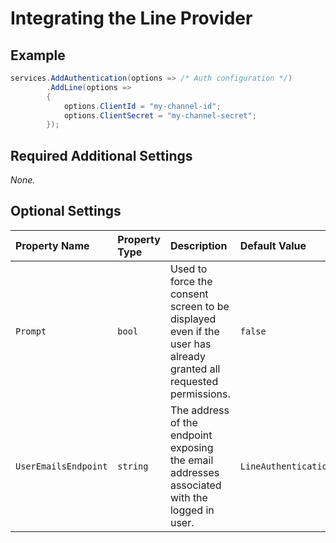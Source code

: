 # Integrating the Line Provider

## Example

```csharp
services.AddAuthentication(options => /* Auth configuration */)
        .AddLine(options =>
        {
            options.ClientId = "my-channel-id";
            options.ClientSecret = "my-channel-secret";
        });
```

## Required Additional Settings

_None._

## Optional Settings

| Property Name | Property Type | Description | Default Value |
|:--|:--|:--|:--|
| `Prompt` | `bool` | Used to force the consent screen to be displayed even if the user has already granted all requested permissions. | `false` |
| `UserEmailsEndpoint` | `string` | The address of the endpoint exposing the email addresses associated with the logged in user. | `LineAuthenticationDefaults.UserEmailsEndpoint` |
